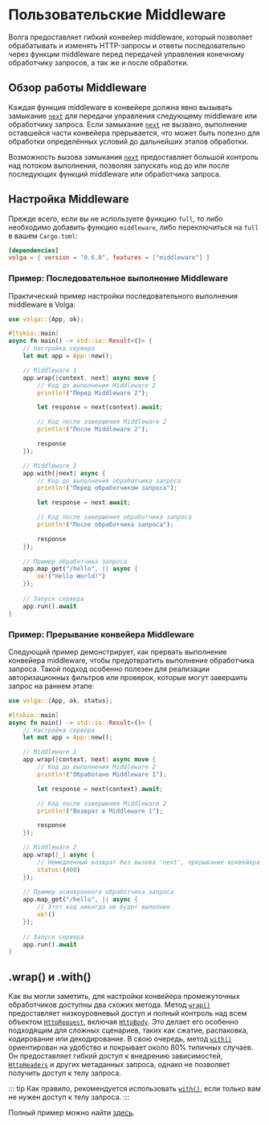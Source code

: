 # Пользовательские Middleware

Волга предоставляет гибкий конвейер middleware, который позволяет обрабатывать и изменять HTTP-запросы и ответы последовательно через функции middleware перед передачей управления конечному обработчику запросов, а так же и после обработки.

## Обзор работы Middleware

Каждая функция middleware в конвейере должна явно вызывать замыкание [`next`](https://docs.rs/volga/latest/volga/middleware/type.NextFn.html) для передачи управления следующему middleware или обработчику запроса. Если замыкание [`next`](https://docs.rs/volga/latest/volga/middleware/type.NextFn.html) не вызвано, выполнение оставшейся части конвейера прерывается, что может быть полезно для обработки определённых условий до дальнейших этапов обработки.

Возможность вызова замыкания [`next`](https://docs.rs/volga/latest/volga/middleware/type.NextFn.html) предоставляет большой контроль над потоком выполнения, позволяя запускать код до или после последующих функций middleware или обработчика запроса.

## Настройка Middleware
Прежде всего, если вы не используете функцию `full`, то либо необходимо добавить функцию `middleware`, либо переключиться на `full` в вашем `Cargo.toml`:
```toml
[dependencies]
volga = { version = "0.6.0", features = ["middleware"] }
```

### Пример: Последовательное выполнение Middleware

Практический пример настройки последовательного выполнения middleware в Volga:
```rust
use volga::{App, ok};

#[tokio::main]
async fn main() -> std::io::Result<()> {
    // Настройка сервера
    let mut app = App::new();

    // Middleware 1
    app.wrap(|context, next| async move {
        // Код до выполнения Middleware 2
        println!("Перед Middleware 2");

        let response = next(context).await;

        // Код после завершения Middleware 2
        println!("После Middleware 2");

        response
    });

    // Middleware 2
    app.with(|next| async {
        // Код до выполнения обработчика запроса
        println!("Перед обработчиком запроса");

        let response = next.await;

        // Код после завершения обработчика запроса
        println!("После обработчика запроса");

        response
    });
    
    // Пример обработчика запроса
    app.map_get("/hello", || async {
        ok!("Hello World!")
    });
    
    // Запуск сервера
    app.run().await
}
```

### Пример: Прерывание конвейера Middleware
Следующий пример демонстрирует, как прервать выполнение конвейера middleware, чтобы предотвратить выполнение обработчика запроса. Такой подход особенно полезен для реализации авторизационных фильтров или проверок, которые могут завершить запрос на раннем этапе:
```rust
use volga::{App, ok, status};

#[tokio::main]
async fn main() -> std::io::Result<()> {
    // Настройка сервера
    let mut app = App::new();

    // Middleware 1
    app.wrap(|context, next| async move {
        // Код до выполнения Middleware 2
        println!("Обработано Middleware 1");

        let response = next(context).await;

        // Код после завершения Middleware 2
        println!("Возврат в Middleware 1");

        response
    });

    // Middleware 2
    app.wrap(|_| async {
        // Немедленный возврат без вызова 'next', прерывание конвейера
        status!(400)
    });
    
    // Пример асинхронного обработчика запроса
    app.map_get("/hello", || async {
        // Этот код никогда не будет выполнен
        ok!()
    });
    
    // Запуск сервера
    app.run().await
}
```

## .wrap() и .with()

Как вы могли заметить, для настройки конвейера промежуточных обработчиков доступны два схожих метода. Метод [`wrap()`](https://docs.rs/volga/latest/volga/app/struct.App.html#method.wrap) предоставляет низкоуровневый доступ и полный контроль над всем объектом [`HttpRequest`](https://docs.rs/volga/latest/volga/http/request/struct.HttpRequest.html), включая [`HttpBody`](https://docs.rs/volga/latest/volga/http/body/struct.HttpBody.html). Это делает его особенно подходящим для сложных сценариев, таких как сжатие, распаковка, кодирование или декодирование. В свою очередь, метод [`with()`](https://docs.rs/volga/latest/volga/app/struct.App.html#method.with) ориентирован на удобство и покрывает около 80% типичных случаев. Он предоставляет гибкий доступ к внедрению зависимостей, [`HttpHeaders`](https://docs.rs/volga/latest/volga/headers/header/struct.HttpHeaders.html) и других метаданных запроса, однако не позволяет получить доступ к телу запроса.

::: tip
Как правило, рекомендуется использовать [`with()`](https://docs.rs/volga/latest/volga/app/struct.App.html#method.with), если только вам не нужен доступ к телу запроса.
:::

Полный пример можно найти [здесь](https://github.com/RomanEmreis/volga/blob/main/examples/middleware.rs).